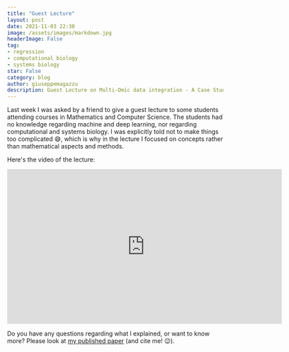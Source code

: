 ```yaml
---
title: "Guest Lecture"
layout: post
date: 2021-11-03 22:30
image: /assets/images/markdown.jpg
headerImage: False
tag:
- regression
- computational biology
- systems biology
star: False
category: blog
author: giuseppemagazzu
description: Guest Lecture on Multi-Omic data integration - A Case Study
---
```

Last week I was asked by a friend to give a guest lecture to some students attending courses in Mathematics and Computer Science. The students had no knowledge 
regarding machine and deep learning, nor regarding computational and systems biology. I was explicitly told not to make things too complicated :sweat_smile:, which is why in 
the lecture I focused on concepts rather than mathematical aspects and methods.

Here's the video of the lecture:
<iframe width="640" height="360" frameborder="0" src="https://mega.nz/embed/0rhBhaxD#v4BBu2WtZhnZ7XnAaFU1ZE5sgo7FlpcGAwU_pU30LrA" allowfullscreen ></iframe>

Do you have any questions regarding what I explained, or want to know more? Please look at [my published paper](https://academic.oup.com/bioinformatics/article/37/20/3546/6273576?guestAccessKey=dc06aa0a-7106-4846-8fa9-ad69b68279e4) (and cite me! :wink:).
